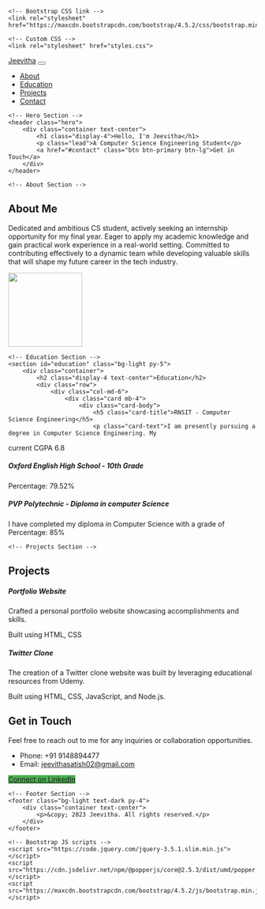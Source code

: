 <!DOCTYPE html>
<html lang="en">
<head>
    <meta charset="UTF-8">
    <meta name="viewport" content="width=device-width, initial-scale=1.0">
    <title>Jeevitha - Portfolio</title>
    
    <!-- Bootstrap CSS link -->
    <link rel="stylesheet" href="https://maxcdn.bootstrapcdn.com/bootstrap/4.5.2/css/bootstrap.min.css">
    
    <!-- Custom CSS -->
    <link rel="stylesheet" href="styles.css">
<style>
    /* Change the color of the "Get in Touch" button */
    .btn-primary {
        background-color: #4CAF50; /* Green color */
        border-color: #4CAF50; /* Green color */
    }

    /* Change the button text color */
    .btn-primary:hover {
        background-color: #45a049; /* Darker green color on hover */
        border-color: #45a049; /* Darker green color on hover */
    }
</style>

</head>
<body>
    <!-- Navbar -->
    <nav class="navbar navbar-expand-lg navbar-dark bg-dark">
        <div class="container">
            <a class="navbar-brand" href="#">Jeevitha</a>
            <button class="navbar-toggler" type="button" data-toggle="collapse" data-target="#navbarNav" aria-controls="navbarNav" aria-expanded="false" aria-label="Toggle navigation">
                <span class="navbar-toggler-icon"></span>
            </button>
            <div class="collapse navbar-collapse" id="navbarNav">
                <ul class="navbar-nav ml-auto">
                    <li class="nav-item">
                        <a class="nav-link" href="#about">About</a>
                    </li>
                    <li class="nav-item">
                        <a class="nav-link" href="#education">Education</a>
                    </li>
                    <li class="nav-item">
                        <a class="nav-link" href="#projects">Projects</a>
                    </li>
                    <li class="nav-item">
                        <a class="nav-link" href="#contact">Contact</a>
                    </li>
                </ul>
            </div>
        </div>
    </nav>

    <!-- Hero Section -->
    <header class="hero">
        <div class="container text-center">
            <h1 class="display-4">Hello, I'm Jeevitha</h1>
            <p class="lead">A Computer Science Engineering Student</p>
            <a href="#contact" class="btn btn-primary btn-lg">Get in Touch</a>
        </div>
    </header>

    <!-- About Section -->
<section id="about" class="py-5">
     <div class="container pl-5 d-flex justify-content-center">
        <div class="row align-items-center">
            <div class="col-lg-6">
                <h2 class="display-4">About Me</h2>
                <p>Dedicated and ambitious CS student, actively seeking an internship
opportunity for my final year. Eager to apply my academic knowledge and
gain practical work experience in a real-world setting. Committed to
contributing effectively to a dynamic team while developing valuable
skills that will shape my future career in the tech industry.</p>
            </div>
            <div class="col-lg-6">
                <div class="col-lg-6">
                    <img src="C:\Users\jeevi\OneDrive\Desktop\picture.jpg" class="img-fluid rounded-circle" width="150" height="150">
                </div>
            </div>
        </div>
    </div>
</section>


    <!-- Education Section -->
    <section id="education" class="bg-light py-5">
        <div class="container">
            <h2 class="display-4 text-center">Education</h2>
            <div class="row">
                <div class="col-md-6">
                    <div class="card mb-4">
                        <div class="card-body">
                            <h5 class="card-title">RNSIT - Computer Science Engineering</h5>
                            <p class="card-text">I am presently pursuing a degree in Computer Science Engineering. My
current CGPA 6.8</p>
                        </div>
                    </div>
                </div>
                <div class="col-md-6">
                    <div class="card mb-4">
                        <div class="card-body">
                            <h5 class="card-title">Oxford English High School - 10th Grade</h5>
                            <p class="card-text">Percentage: 79.52%</p>
                        </div>
                    </div>
                    <div class="card mb-4">
                        <div class="card-body">
                            <h5 class="card-title">PVP Polytechnic - Diploma in computer Science</h5>
                            <p class="card-text">I have completed my diploma in Computer Science with a grade of 
Percentage: 85%</p>
                        </div>
                    </div>
                </div>
            </div>
        </div>
    </section>


    <!-- Projects Section -->
<section id="projects" class="py-5">
    <div class="container">
        <h2 class="display-4 text-center">Projects</h2>
        <div class="row">
            <div class="col-lg-6">
                <div class="card mb-4">
                    <div class="card-body">
                        <h5 class="card-title">Portfolio Website</h5>
                        <p class="card-text">Crafted a personal portfolio website showcasing accomplishments and skills.</p>
                        <p class="card-text">Built using HTML, CSS</p>
                    </div>
                </div>
            </div>
            <div class="col-lg-6">
                <div class="card mb-4">
                    <div class="card-body">
                        <h5 class="card-title">Twitter Clone</h5>
                        <p class="card-text">The creation of a Twitter clone website was built by leveraging educational resources from Udemy.</p>
                        <p class="card-text">Built using HTML, CSS, JavaScript, and Node.js.</p>
                    </div>
                </div>
            </div>
        </div>
    </div>
</section>


<section id="contact" class="bg-dark text-white py-5">
    <div class="container">
        <h2 class="display-4 text-center text-uppercase text-white mb-5">Get in Touch</h2>
        <div class="row">
            <div class="col-lg-6 mx-auto">
                <p class="lead text-center">Feel free to reach out to me for any inquiries or collaboration opportunities.</p>
                <ul class="list-unstyled contact-info text-center">
                    <li class="mb-4"><i class="fas fa-phone fa-fw mr-2"></i> Phone: +91 9148894477</li>
                    <li class="mb-4"><i class="far fa-envelope fa-fw mr-2"></i> Email: <a href="mailto:jeevithasatish02@gmail.com" class="text-white">jeevithasatish02@gmail.com</a></li>
                </ul>
                <p class="mb-0 text-center">
                    <a href="https://www.linkedin.com/in/jeevitha-s-03aa06209/" class="linkedin-link btn btn-primary" target="_blank">Connect on LinkedIn</a>
                </p>
            </div>
        </div>
    </div>
</section>




    <!-- Footer Section -->
    <footer class="bg-light text-dark py-4">
        <div class="container text-center">
            <p>&copy; 2023 Jeevitha. All rights reserved.</p>
        </div>
    </footer>

    <!-- Bootstrap JS scripts -->
    <script src="https://code.jquery.com/jquery-3.5.1.slim.min.js"></script>
    <script src="https://cdn.jsdelivr.net/npm/@popperjs/core@2.5.3/dist/umd/popper.min.js"></script>
    <script src="https://maxcdn.bootstrapcdn.com/bootstrap/4.5.2/js/bootstrap.min.js"></script>
</body>
</html>
